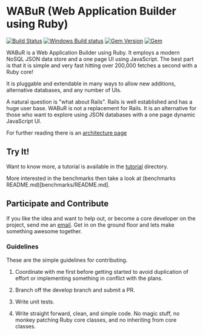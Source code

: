 # WABuR (Web Application Builder using Ruby)

[![Build Status](https://img.shields.io/travis/ohler55/wabur/develop.svg)](http://travis-ci.org/ohler55/wabur?branch=develop)
[![Windows Build status](https://img.shields.io/appveyor/ci/ohler55/wabur/develop.svg?label=Windows%20build)](https://ci.appveyor.com/project/ohler55/wabur/branch/develop)
[![Gem Version](https://badge.fury.io/rb/wabur.svg)](https://rubygems.org/gems/wabur)
[![Gem](https://img.shields.io/gem/dt/wabur.svg)](https://rubygems.org/gems/wabur)

WABuR is a Web Application Builder using Ruby. It employs a modern NoSQL JSON
data store and a one page UI using JavaScript. The best part is that it is
simple and very fast hitting over 200,000 fetches a second with a Ruby core!

It is pluggable and extendable in many ways to allow new additions,
alternative databases, and any number of UIs.

A natural question is "what about Rails". Rails is well established and has a
huge user base. WABuR is not a replacement for Rails. It is an alternative for
those who want to explore using JSON databases with a one page dynamic
JavaScript UI.

For further reading there is an [architecture page](pages/Architecture.md)

## Try It!

Want to know more, a tutorial is available in the [tutorial](tutorial/README.md)
directory.

More interested in the benchmarks then take a look at (benchmarks README.md)[benchmarks/README.md].

## Participate and Contribute

If you like the idea and want to help out, or become a core developer on the
project, send me an [email](mailto:peter@ohler.com). Get in on the ground floor
and lets make something awesome together.

### Guidelines

These are the simple guidelines for contributing.

1. Coordinate with me first before getting started to avoid duplication of
   effort or implementing something in conflict with the plans.

2. Branch off the develop branch and submit a PR.

3. Write unit tests.

4. Write straight forward, clean, and simple code. No magic stuff, no monkey
   patching Ruby core classes, and no inheriting from core classes.
